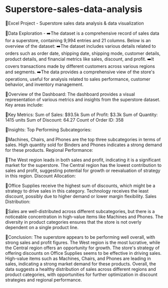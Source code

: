 # Superstore-sales-data-analysis
🌟Excel Project - Superstore sales data analysis &amp; data visualization

📌Data Exploration - 
➡️The dataset is a comprehensive record of sales data for a superstore, containing 9,994 entries and 21 columns. Below is an overview of the dataset:
➡️The dataset includes various details related to orders such as order date, shipping date, shipping mode, customer details, product details, and financial metrics like sales, discount, and profit.
➡️It covers transactions made by different customers across various regions and segments.
➡️The data provides a comprehensive view of the store's operations, useful for analysis related to sales performance, customer behavior, and inventory management. 

📌Overview of the Dashboard:
The dashboard provides a visual representation of various metrics and insights from the superstore dataset. Key areas include:

🔹Key Metrics:
Sum of Sales: $93.5k
Sum of Profit: $3.3k
Sum of Quantity: 1415 units
Sum of Discount: 64.27
Count of Order ID: 358

📌Insights:
Top Performing Subcategories:

🔹Machines, Chairs, and Phones are the top three subcategories in terms of sales.
High quantity sold for Binders and Phones indicates a strong demand for these products.
Regional Performance:

🔹The West region leads in both sales and profit, indicating it is a significant market for the superstore.
The Central region has the lowest contribution to sales and profit, suggesting potential for growth or reevaluation of strategy in this region.
Discount Allocation:

🔹Office Supplies receive the highest sum of discounts, which might be a strategy to drive sales in this category.
Technology receives the least discount, possibly due to higher demand or lower margin flexibility.
Sales Distribution:

🔹Sales are well-distributed across different subcategories, but there is a noticeable concentration in high-value items like Machines and Phones.
The diversity in product categories ensures that the store is not overly dependent on a single product line.

📌Conclusion:
The superstore appears to be performing well overall, with strong sales and profit figures. The West region is the most lucrative, while the Central region offers an opportunity for growth. The store's strategy of offering discounts on Office Supplies seems to be effective in driving sales. High-value items such as Machines, Chairs, and Phones are leading in sales, indicating a strong market demand for these products. Overall, the data suggests a healthy distribution of sales across different regions and product categories, with opportunities for further optimization in discount strategies and regional performance.
